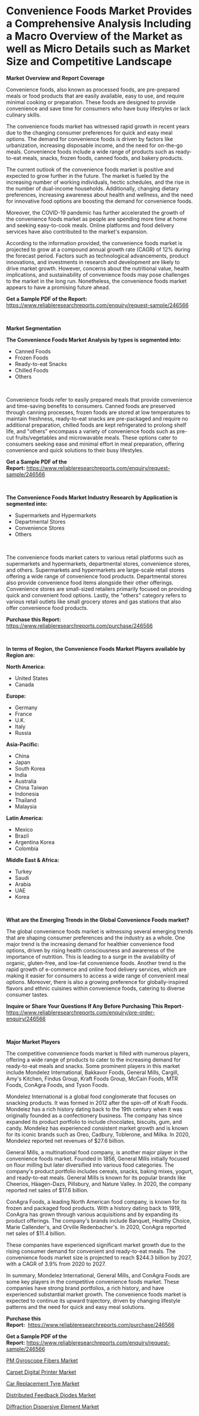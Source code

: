 <p><h1>Convenience Foods Market Provides a Comprehensive Analysis Including a Macro Overview of the Market as well as Micro Details such as Market Size and Competitive Landscape</h1></p><p><strong>Market Overview and Report Coverage</strong></p>
<p><p>Convenience foods, also known as processed foods, are pre-prepared meals or food products that are easily available, easy to use, and require minimal cooking or preparation. These foods are designed to provide convenience and save time for consumers who have busy lifestyles or lack culinary skills.</p><p>The convenience foods market has witnessed rapid growth in recent years due to the changing consumer preferences for quick and easy meal options. The demand for convenience foods is driven by factors like urbanization, increasing disposable income, and the need for on-the-go meals. Convenience foods include a wide range of products such as ready-to-eat meals, snacks, frozen foods, canned foods, and bakery products.</p><p>The current outlook of the convenience foods market is positive and expected to grow further in the future. The market is fueled by the increasing number of working individuals, hectic schedules, and the rise in the number of dual-income households. Additionally, changing dietary preferences, increasing awareness about health and wellness, and the need for innovative food options are boosting the demand for convenience foods.</p><p>Moreover, the COVID-19 pandemic has further accelerated the growth of the convenience foods market as people are spending more time at home and seeking easy-to-cook meals. Online platforms and food delivery services have also contributed to the market's expansion.</p><p>According to the information provided, the convenience foods market is projected to grow at a compound annual growth rate (CAGR) of 12% during the forecast period. Factors such as technological advancements, product innovations, and investments in research and development are likely to drive market growth. However, concerns about the nutritional value, health implications, and sustainability of convenience foods may pose challenges to the market in the long run. Nonetheless, the convenience foods market appears to have a promising future ahead.</p></p>
<p><strong>Get a Sample PDF of the Report:</strong> <a href="https://www.reliableresearchreports.com/enquiry/request-sample/246566">https://www.reliableresearchreports.com/enquiry/request-sample/246566</a></p>
<p>&nbsp;</p>
<p><strong>Market Segmentation</strong></p>
<p><strong>The Convenience Foods Market Analysis by types is segmented into:</strong></p>
<p><ul><li>Canned Foods</li><li>Frozen Foods</li><li>Ready-to-eat Snacks</li><li>Chilled Foods</li><li>Others</li></ul></p>
<p>&nbsp;</p>
<p><p>Convenience foods refer to easily prepared meals that provide convenience and time-saving benefits to consumers. Canned foods are preserved through canning processes, frozen foods are stored at low temperatures to maintain freshness, ready-to-eat snacks are pre-packaged and require no additional preparation, chilled foods are kept refrigerated to prolong shelf life, and "others" encompass a variety of convenience foods such as pre-cut fruits/vegetables and microwavable meals. These options cater to consumers seeking ease and minimal effort in meal preparation, offering convenience and quick solutions to their busy lifestyles.</p></p>
<p><strong>Get a Sample PDF of the Report:</strong>&nbsp;<a href="https://www.reliableresearchreports.com/enquiry/request-sample/246566">https://www.reliableresearchreports.com/enquiry/request-sample/246566</a></p>
<p>&nbsp;</p>
<p><strong>The Convenience Foods Market Industry Research by Application is segmented into:</strong></p>
<p><ul><li>Supermarkets and Hypermarkets</li><li>Departmental Stores</li><li>Convenience Stores</li><li>Others</li></ul></p>
<p>&nbsp;</p>
<p><p>The convenience foods market caters to various retail platforms such as supermarkets and hypermarkets, departmental stores, convenience stores, and others. Supermarkets and hypermarkets are large-scale retail stores offering a wide range of convenience food products. Departmental stores also provide convenience food items alongside their other offerings. Convenience stores are small-sized retailers primarily focused on providing quick and convenient food options. Lastly, the "others" category refers to various retail outlets like small grocery stores and gas stations that also offer convenience food products.</p></p>
<p><strong>Purchase this Report:</strong>&nbsp; <a href="https://www.reliableresearchreports.com/purchase/246566">https://www.reliableresearchreports.com/purchase/246566</a></p>
<p>&nbsp;</p>
<p><strong>In terms of Region, the Convenience Foods Market Players available by Region are:</strong></p>
<p>
    <p> <strong> North America: </strong>
        <ul>
            <li>United States</li>
            <li>Canada</li>
        </ul>
        </p> 
    <p> <strong> Europe: </strong>
        <ul>
            <li>Germany</li>
            <li>France</li>
            <li>U.K.</li>
            <li>Italy</li>
            <li>Russia</li>
        </ul>
        </p> 
    <p> <strong> Asia-Pacific: </strong>
        <ul>
            <li>China</li>
            <li>Japan</li>
            <li>South Korea</li>
            <li>India</li>
            <li>Australia</li>
            <li>China Taiwan</li>
            <li>Indonesia</li>
            <li>Thailand</li>
            <li>Malaysia</li>
        </ul>
        </p> 
    <p> <strong> Latin America: </strong>
        <ul>
            <li>Mexico</li>
            <li>Brazil</li>
            <li>Argentina Korea</li>
            <li>Colombia</li>
        </ul>
        </p> 
    <p> <strong> Middle East & Africa: </strong>
        <ul>
            <li>Turkey</li>
            <li>Saudi</li>
            <li>Arabia</li>
            <li>UAE</li>
            <li>Korea</li>
        </ul>
    </p>
    </p>
<p>&nbsp;</p>
<p><strong>What are the Emerging Trends in the Global Convenience Foods market?</strong></p>
<p><p>The global convenience foods market is witnessing several emerging trends that are shaping consumer preferences and the industry as a whole. One major trend is the increasing demand for healthier convenience food options, driven by rising health consciousness and awareness of the importance of nutrition. This is leading to a surge in the availability of organic, gluten-free, and low-fat convenience foods. Another trend is the rapid growth of e-commerce and online food delivery services, which are making it easier for consumers to access a wide range of convenient meal options. Moreover, there is also a growing preference for globally-inspired flavors and ethnic cuisines within convenience foods, catering to diverse consumer tastes.</p></p>
<p><strong>Inquire or Share Your Questions If Any Before Purchasing This Report</strong>- <a href="https://www.reliableresearchreports.com/enquiry/pre-order-enquiry/246566">https://www.reliableresearchreports.com/enquiry/pre-order-enquiry/246566</a></p>
<p>&nbsp;</p>
<p><strong>Major Market Players</strong></p>
<p><p>The competitive convenience foods market is filled with numerous players, offering a wide range of products to cater to the increasing demand for ready-to-eat meals and snacks. Some prominent players in this market include Mondelez International, Bakkavor Foods, General Mills, Cargill, Amy's Kitchen, Findus Group, Kraft Foods Group, McCain Foods, MTR Foods, ConAgra Foods, and Tyson Foods.</p><p>Mondelez International is a global food conglomerate that focuses on snacking products. It was formed in 2012 after the spin-off of Kraft Foods. Mondelez has a rich history dating back to the 19th century when it was originally founded as a confectionery business. The company has since expanded its product portfolio to include chocolates, biscuits, gum, and candy. Mondelez has experienced consistent market growth and is known for its iconic brands such as Oreo, Cadbury, Toblerone, and Milka. In 2020, Mondelez reported net revenues of $27.6 billion.</p><p>General Mills, a multinational food company, is another major player in the convenience foods market. Founded in 1856, General Mills initially focused on flour milling but later diversified into various food categories. The company's product portfolio includes cereals, snacks, baking mixes, yogurt, and ready-to-eat meals. General Mills is known for its popular brands like Cheerios, Häagen-Dazs, Pillsbury, and Nature Valley. In 2020, the company reported net sales of $17.6 billion.</p><p>ConAgra Foods, a leading North American food company, is known for its frozen and packaged food products. With a history dating back to 1919, ConAgra has grown through various acquisitions and by expanding its product offerings. The company's brands include Banquet, Healthy Choice, Marie Callender's, and Orville Redenbacher's. In 2020, ConAgra reported net sales of $11.4 billion.</p><p>These companies have experienced significant market growth due to the rising consumer demand for convenient and ready-to-eat meals. The convenience foods market size is projected to reach $244.3 billion by 2027, with a CAGR of 3.9% from 2020 to 2027.</p><p>In summary, Mondelez International, General Mills, and ConAgra Foods are some key players in the competitive convenience foods market. These companies have strong brand portfolios, a rich history, and have experienced substantial market growth. The convenience foods market is expected to continue its upward trajectory, driven by changing lifestyle patterns and the need for quick and easy meal solutions.</p></p>
<p><strong>Purchase this Report:</strong>&nbsp;&nbsp;<a href="https://www.reliableresearchreports.com/purchase/246566">https://www.reliableresearchreports.com/purchase/246566</a></p>
<p></p>
<p><strong>Get a Sample PDF of the Report:</strong>&nbsp;<a href="https://www.reliableresearchreports.com/enquiry/request-sample/246566">https://www.reliableresearchreports.com/enquiry/request-sample/246566</a></p>
<p><p><a href="https://medium.com/@austynlemke1988/pm-gyroscope-fibers-market-size-cagr-trends-2024-2030-80c63f7bd98a">PM Gyroscope Fibers Market</a></p><p><a href="https://github.com/Chiragrp26/Market-Research-Report-List-1/blob/main/carpet-digital-printer-market.md">Carpet Digital Printer Market</a></p><p><a href="https://github.com/santosh758595/Market-Research-Report-List-1/blob/main/car-replacement-tyre-market.md">Car Replacement Tyre Market</a></p><p><a href="https://www.linkedin.com/pulse/distributed-feedback-diodes-market-size-2023-2030-global-l0y2e/">Distributed Feedback Diodes Market</a></p><p><a href="https://www.linkedin.com/pulse/diffraction-dispersive-element-market-size-growth-forecast-mux5e/">Diffraction Dispersive Element Market</a></p></p>